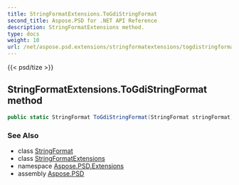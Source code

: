 ```yaml
---
title: StringFormatExtensions.ToGdiStringFormat
second_title: Aspose.PSD for .NET API Reference
description: StringFormatExtensions method. 
type: docs
weight: 10
url: /net/aspose.psd.extensions/stringformatextensions/togdistringformat/
---
```

{{< psd/tize >}}
## StringFormatExtensions.ToGdiStringFormat method

```csharp
public static StringFormat ToGdiStringFormat(StringFormat stringFormat)
```

### See Also

* class [StringFormat](../../../aspose.psd/stringformat/)
* class [StringFormatExtensions](../)
* namespace [Aspose.PSD.Extensions](../../stringformatextensions/)
* assembly [Aspose.PSD](../../../)


